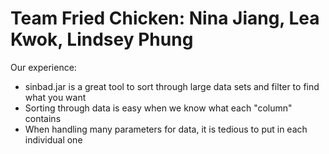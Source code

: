 # Team Fried Chicken: Nina Jiang, Lea Kwok, Lindsey Phung

Our experience:
 * sinbad.jar is a great tool to sort through large data sets and filter to find what you want
 * Sorting through data is easy when we know what each "column" contains
 * When handling many parameters for data, it is tedious to put in each individual one
